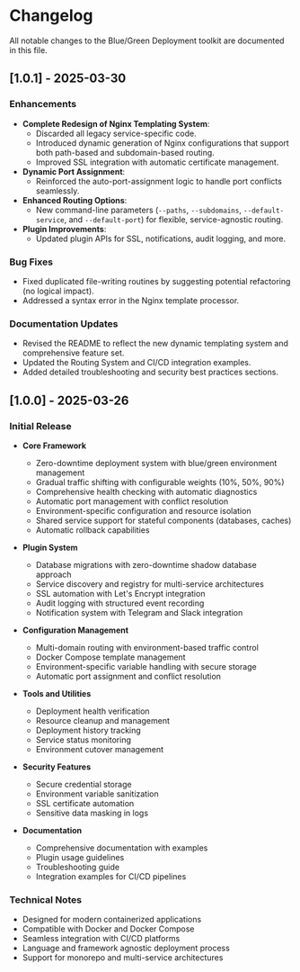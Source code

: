 # Changelog

All notable changes to the Blue/Green Deployment toolkit are documented in this file.

## [1.0.1] - 2025-03-30

### Enhancements
- **Complete Redesign of Nginx Templating System**:  
  - Discarded all legacy service-specific code.
  - Introduced dynamic generation of Nginx configurations that support both path-based and subdomain-based routing.
  - Improved SSL integration with automatic certificate management.
- **Dynamic Port Assignment**:  
  - Reinforced the auto-port-assignment logic to handle port conflicts seamlessly.
- **Enhanced Routing Options**:  
  - New command-line parameters (`--paths`, `--subdomains`, `--default-service`, and `--default-port`) for flexible, service-agnostic routing.
- **Plugin Improvements**:  
  - Updated plugin APIs for SSL, notifications, audit logging, and more.
  
### Bug Fixes
- Fixed duplicated file-writing routines by suggesting potential refactoring (no logical impact).
- Addressed a syntax error in the Nginx template processor.
  
### Documentation Updates
- Revised the README to reflect the new dynamic templating system and comprehensive feature set.
- Updated the Routing System and CI/CD integration examples.
- Added detailed troubleshooting and security best practices sections.

## [1.0.0] - 2025-03-26

### Initial Release

- **Core Framework**
  - Zero-downtime deployment system with blue/green environment management
  - Gradual traffic shifting with configurable weights (10%, 50%, 90%)
  - Comprehensive health checking with automatic diagnostics
  - Automatic port management with conflict resolution
  - Environment-specific configuration and resource isolation
  - Shared service support for stateful components (databases, caches)
  - Automatic rollback capabilities

- **Plugin System**
  - Database migrations with zero-downtime shadow database approach
  - Service discovery and registry for multi-service architectures
  - SSL automation with Let's Encrypt integration
  - Audit logging with structured event recording
  - Notification system with Telegram and Slack integration

- **Configuration Management**
  - Multi-domain routing with environment-based traffic control
  - Docker Compose template management
  - Environment-specific variable handling with secure storage
  - Automatic port assignment and conflict resolution

- **Tools and Utilities**
  - Deployment health verification
  - Resource cleanup and management
  - Deployment history tracking
  - Service status monitoring
  - Environment cutover management

- **Security Features**
  - Secure credential storage
  - Environment variable sanitization
  - SSL certificate automation
  - Sensitive data masking in logs

- **Documentation**
  - Comprehensive documentation with examples
  - Plugin usage guidelines
  - Troubleshooting guide
  - Integration examples for CI/CD pipelines

### Technical Notes

- Designed for modern containerized applications
- Compatible with Docker and Docker Compose
- Seamless integration with CI/CD platforms
- Language and framework agnostic deployment process
- Support for monorepo and multi-service architectures